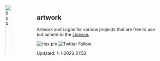 <img alt="bob" align="left" src="https://github.com/BobDotMe/artwork/raw/main/logos/BobLogo-color-logo-wo-hept.png" width="20%" height="20%">

## artwork
Artwork and Logos for various projects that are free to use but adhere to the [License.](LICENSE)

![Hex.pm](https://img.shields.io/hexpm/l/apa)
![Twitter Follow](https://img.shields.io/twitter/follow/BobDotMe?style=social)

Updated: 1-1-2023 21:50
